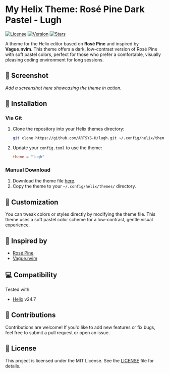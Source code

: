 # My Helix Theme: Rosé Pine Dark Pastel - Lugh

[![License](https://img.shields.io/github/license/ARTSYS-H/lugh)](https://github.com/ARTSYS-H/lugh/blob/main/LICENSE)
[![Version](https://img.shields.io/github/v/release/ARTSYS-H/lugh)](https://github.com/ARTSYS-H/lugh/releases)
[![Stars](https://img.shields.io/github/stars/ARTSYS-H/lugh)](https://github.com/ARTSYS-H/lugh/stargazers)

A theme for the Helix editor based on **Rosé Pine** and inspired by **Vague.nvim**. This theme offers a dark, low-contrast version of Rosé Pine with soft pastel colors, perfect for those who prefer a comfortable, visually pleasing coding environment for long sessions.

## 📸 Screenshot

_Add a screenshot here showcasing the theme in action._

## 🚀 Installation

### Via Git

1. Clone the repository into your Helix themes directory:
    ```bash
    git clone https://github.com/ARTSYS-H/lugh.git ~/.config/helix/themes/lugh
    ```

2. Update your `config.toml` to use the theme:
    ```toml
    theme = "lugh"
    ```

### Manual Download

1. Download the theme file [here](https://github.com/ARTSYS-H/lugh/releases).
2. Copy the theme to your `~/.config/helix/themes/` directory.

## 🔧 Customization

You can tweak colors or styles directly by modifying the theme file. This theme uses a soft pastel color scheme for a low-contrast, gentle visual experience.

## 📝 Inspired by

- [Rosé Pine](https://rosepinetheme.com/)
- [Vague.nvim](https://github.com/vague2k/vague.nvim)

## 💻 Compatibility

Tested with:
- [Helix](https://helix-editor.com/) v24.7

## 🤝 Contributions

Contributions are welcome! If you'd like to add new features or fix bugs, feel free to submit a pull request or open an issue.

## 📄 License

This project is licensed under the MIT License. See the [LICENSE](LICENSE) file for details.
